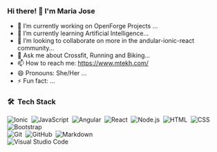 ### Hi there! 👋  I'm Maria Jose

- 🔭 I’m currently working on OpenForge Projects ...
- 🌱 I’m currently learning Artificial Intelligence...
- 👯 I’m looking to collaborate on more in the andular-ionic-react community...
- 💬 Ask me about Crossfit, Running and Biking...
- 📫 How to reach me: https://www.mtekh.com/ 
- 😄 Pronouns: She/Her ...
- ⚡ Fun fact: ...

### 🛠 &nbsp;Tech Stack
![Ionic](https://img.shields.io/badge/-Ionic-333333?style=for-the-badge&logo=ionic)&nbsp;
![JavaScript](https://img.shields.io/badge/-javascript-333333?style=for-the-badge&logo=javascript)&nbsp;
![Angular](https://img.shields.io/badge/-angular-333333?style=for-the-badge&logo=angular)&nbsp;
![React](https://img.shields.io/badge/-react-333333?style=for-the-badge&logo=react)&nbsp;
![Node.js](https://img.shields.io/badge/-Node.js-333333?style=for-the-badge&logo=node.js)&nbsp;
![HTML](https://img.shields.io/badge/-HTML-333333?style=for-the-badge&logo=HTML5)&nbsp;
![CSS](https://img.shields.io/badge/-CSS-333333?style=for-the-badge&logoColor=1572B6)&nbsp;
![Bootstrap](https://img.shields.io/badge/-Bootstrap-333333?style=for-the-badge&logo=bootstrap&logoColor=563D7C)\
![Git](https://img.shields.io/badge/-Git-333333?style=for-the-badge&logo=git)&nbsp;
![GitHub](https://img.shields.io/badge/-GitHub-333333?style=for-the-badge&logo=github)&nbsp;
![Markdown](https://img.shields.io/badge/-Markdown-333333?style=for-the-badge&logo=markdown)\
![Visual Studio Code](https://img.shields.io/badge/-Visual%20Studio%20Code-333333?style=for-the-badge&logo=visual-studio-code&logoColor=007ACC)&nbsp;
<!--
**marimendez88/marimendez88** is a ✨ _special_ ✨ repository because its `README.md` (this file) appears on your GitHub profile.
-->
